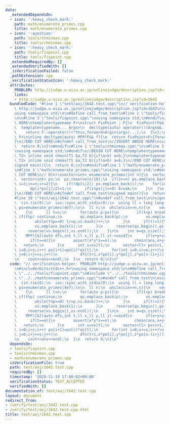 ```yaml
---
data:
  _extendedDependsOn:
  - icon: ':heavy_check_mark:'
    path: math/enumerate_primes.cpp
    title: math/enumerate_primes.cpp
  - icon: ':question:'
    path: tools/chminmax.cpp
    title: tools/chminmax.cpp
  - icon: ':heavy_check_mark:'
    path: tools/fixpoint.cpp
    title: tools/fixpoint.cpp
  _extendedRequiredBy: []
  _extendedVerifiedWith: []
  _isVerificationFailed: false
  _pathExtension: cpp
  _verificationStatusIcon: ':heavy_check_mark:'
  attributes:
    PROBLEM: http://judge.u-aizu.ac.jp/onlinejudge/description.jsp?id=1642
    links:
    - http://judge.u-aizu.ac.jp/onlinejudge/description.jsp?id=1642
  bundledCode: "#line 1 \"test/aoj/1642.test.cpp\"\n// verification-helper: PROBLEM\
    \ http://judge.u-aizu.ac.jp/onlinejudge/description.jsp?id=1642\n\n#include<bits/stdc++.h>\n\
    using namespace std;\n\n#define call_from_test\n#line 1 \"tools/fixpoint.cpp\"\
    \n\n#line 3 \"tools/fixpoint.cpp\"\nusing namespace std;\n#endif\n//BEGIN CUT\
    \ HERE\ntemplate<typename F>\nstruct FixPoint : F{\n  FixPoint(F&& f):F(forward<F>(f)){}\n\
    \  template<typename... Args>\n  decltype(auto) operator()(Args&&... args) const{\n\
    \    return F::operator()(*this,forward<Args>(args)...);\n  }\n};\ntemplate<typename\
    \ F>\ninline decltype(auto) MFP(F&& f){\n  return FixPoint<F>{forward<F>(f)};\n\
    }\n//END CUT HERE\n#ifndef call_from_test\n//INSERT ABOVE HERE\nsigned main(){\n\
    \  return 0;\n}\n#endif\n#line 1 \"tools/chminmax.cpp\"\n\n#line 3 \"tools/chminmax.cpp\"\
    \nusing namespace std;\n#endif\n//BEGIN CUT HERE\ntemplate<typename T1,typename\
    \ T2> inline void chmin(T1 &a,T2 b){if(a>b) a=b;}\ntemplate<typename T1,typename\
    \ T2> inline void chmax(T1 &a,T2 b){if(a<b) a=b;}\n//END CUT HERE\n#ifndef call_from_test\n\
    signed main(){\n  return 0;\n}\n#endif\n#line 1 \"math/enumerate_primes.cpp\"\n\
    \n#line 3 \"math/enumerate_primes.cpp\"\nusing namespace std;\n#endif\n//BEGIN\
    \ CUT HERE\n// O(n)\nvector<int> enumerate_primes(int n){\n  vector<bool> dp((n+1)/2,false);\n\
    \  vector<int> ps;\n  ps.reserve(n/10);\n  if(2<=n) ps.emplace_back(2);\n  for(int\
    \ i=3;i<=n;i+=2){\n    if(!dp[i/2]) ps.emplace_back(i);\n    for(int j=1;i*ps[j]<=n;j++){\n\
    \      dp[i*ps[j]/2]=1;\n      if(i%ps[j]==0) break;\n    }\n  }\n  return ps;\n\
    }\n//END CUT HERE\n#ifndef call_from_test\nsigned main(){\n  return 0;\n}\n#endif\n\
    #line 10 \"test/aoj/1642.test.cpp\"\n#undef call_from_test\n\nsigned main(){\n\
    \  cin.tie(0);\n  ios::sync_with_stdio(0);\n  using ll = long long;\n\n  auto\
    \ ps=enumerate_primes(4e7);\n\n  ll n;\n  while(cin>>n,n){\n    vector<ll> qs,vs;\n\
    \    {\n      ll t=n;\n      for(auto p:ps){\n        if(t<p) break;\n       \
    \ if(t%p) continue;\n        qs.emplace_back(p);\n        vs.emplace_back(0);\n\
    \        while(t%p==0) t/=p,vs.back()++;\n      }\n      if(t!=1){\n        qs.emplace_back(t);\n\
    \        vs.emplace_back(1);\n      }\n      reverse(qs.begin(),qs.end());\n \
    \     reverse(vs.begin(),vs.end());\n    }\n\n    int m=qs.size();\n    ll ans=n+2;\n\
    \    MFP([&](auto dfs,int t,ll x,ll y,ll z)->void{\n      if(x+y+z>=ans) return;\n\
    \      if(t==m){\n        assert(x*y*z==n);\n        chmin(ans,x+y+z);\n     \
    \   return;\n      }\n      int s=vs[t];\n      vector<ll> po(s+1,1);\n      for(int\
    \ i=0;i<s;i++) po[i+1]=po[i]*qs[t];\n      for(int i=0;i<=s;i++)\n        for(int\
    \ j=0;i+j<=s;j++)\n          dfs(t+1,x*po[i],y*po[j],z*po[s-(i+j)]);\n    })(0,1,1,1);\n\
    \n    cout<<ans<<endl;\n  }\n  return 0;\n}\n"
  code: "// verification-helper: PROBLEM http://judge.u-aizu.ac.jp/onlinejudge/description.jsp?id=1642\n\
    \n#include<bits/stdc++.h>\nusing namespace std;\n\n#define call_from_test\n#include\
    \ \"../../tools/fixpoint.cpp\"\n#include \"../../tools/chminmax.cpp\"\n#include\
    \ \"../../math/enumerate_primes.cpp\"\n#undef call_from_test\n\nsigned main(){\n\
    \  cin.tie(0);\n  ios::sync_with_stdio(0);\n  using ll = long long;\n\n  auto\
    \ ps=enumerate_primes(4e7);\n\n  ll n;\n  while(cin>>n,n){\n    vector<ll> qs,vs;\n\
    \    {\n      ll t=n;\n      for(auto p:ps){\n        if(t<p) break;\n       \
    \ if(t%p) continue;\n        qs.emplace_back(p);\n        vs.emplace_back(0);\n\
    \        while(t%p==0) t/=p,vs.back()++;\n      }\n      if(t!=1){\n        qs.emplace_back(t);\n\
    \        vs.emplace_back(1);\n      }\n      reverse(qs.begin(),qs.end());\n \
    \     reverse(vs.begin(),vs.end());\n    }\n\n    int m=qs.size();\n    ll ans=n+2;\n\
    \    MFP([&](auto dfs,int t,ll x,ll y,ll z)->void{\n      if(x+y+z>=ans) return;\n\
    \      if(t==m){\n        assert(x*y*z==n);\n        chmin(ans,x+y+z);\n     \
    \   return;\n      }\n      int s=vs[t];\n      vector<ll> po(s+1,1);\n      for(int\
    \ i=0;i<s;i++) po[i+1]=po[i]*qs[t];\n      for(int i=0;i<=s;i++)\n        for(int\
    \ j=0;i+j<=s;j++)\n          dfs(t+1,x*po[i],y*po[j],z*po[s-(i+j)]);\n    })(0,1,1,1);\n\
    \n    cout<<ans<<endl;\n  }\n  return 0;\n}\n"
  dependsOn:
  - tools/fixpoint.cpp
  - tools/chminmax.cpp
  - math/enumerate_primes.cpp
  isVerificationFile: true
  path: test/aoj/1642.test.cpp
  requiredBy: []
  timestamp: '2020-11-19 17:00:02+09:00'
  verificationStatus: TEST_ACCEPTED
  verifiedWith: []
documentation_of: test/aoj/1642.test.cpp
layout: document
redirect_from:
- /verify/test/aoj/1642.test.cpp
- /verify/test/aoj/1642.test.cpp.html
title: test/aoj/1642.test.cpp
---
```


